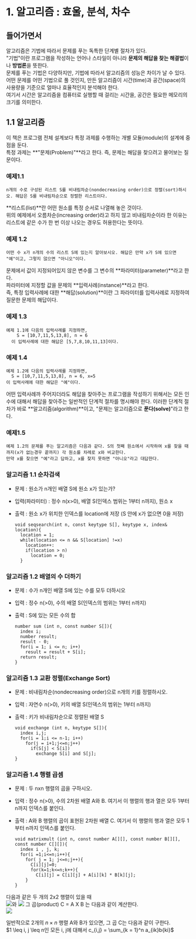 # 1. 알고리즘 : 효울, 분석, 차수
## 들어가면서
알고리즘은 기법에 따라서 문제를 푸는 독특한 단계별 절차가 있다.  
"기법"이란 프로그램을 작성하는 언어나 스타일이 아니라 **문제의 해답을 찾는 해결법**이나 **방법론**을 뜻한다.  
문제를 푸는 기법은 다양하지만, 기법에 따라서 알고리즘의 성능은 차이가 날 수 있다.  
어떤 문제를 어떤 기법으로 풀 것인지, 만든 알고리즘이 시간(time)과 공간(space)의 사용량을 기준으로 얼마나 효율적인지 분석해야 한다.  
여기서 시간은 알고리즘을 컴퓨터로 실행할 때 걸리는 시간을, 공간은 필요한 메모리의 크기를 의미한다.  

## 1.1 알고리즘
이 책은 프로그램 전체 설계보다 특정 과제를 수행하는 개별 모듈(module)의 설계에 중점을 둔다.  
특정 과제는 **"문제(Problem)"**라고 한다. 즉, 문제는 해답을 찾으려고 물어보는 질문이다.  

### 예제1.1  
  ```
  n개의 수로 구성된 리스트 S를 비내림차순(nondecreasing order)으로 정렬(sort)하시오. 해답은 S를 비내림차순으로 정렬한 리스트이다.  
  ```

**리스트(list)**란 어떤 원소를 특정 순서로 나열해 놓은 것이다.  
위의 예제에서 오름차순(increasing order)라고 하지 않고 비내림차순이라 한 이유는 리스트에 같은 수가 한 번 이상 나오는 경우도 허용한다는 뜻이다.  

### 예제 1.2  
  ``` 
  어떤 수 x가 n개의 수의 리스트 S에 있는지 알아보시오. 해답은 만약 x가 S에 있으면 "예"이고, 그렇지 않으면 "아니오"이다.  
  ```  
문제에서 값이 지정되어있지 않은 변수를 그 변수의 **파라미터(parameter)**라고 한다.  
파라미터에 지정할 값을 문제의 **입력사례(instance)**라고 한다.  
즉, 특정 입력사례에 대한 **해답(solution)**이란 그 파라미터를 입력사례로 지정하여 질문한 문제의 해답이다.  

### 예제 1.3  
  ``` 
  예제 1.1에 다음의 입력사례를 지정하면, 
	  S = [10,7,11,5,13,8], n = 6
	이 입력사례에 대한 해답은 [5,7,8,10,11,13]이다.
  ```  

### 예제 1.4  
  ```
  예제 1.2에 다음의 입력사례를 지정하면,
    S = [10,7,11,5,13,8], n = 6, x=5
  이 입력사례에 대한 해답은 "예"이다.
  ```  
어떤 입력사례까 주어지더라도 해답을 찾아주는 프로그램을 작성하기 위해서는 모든 인수에 대해서 해답을 찾아주는 일반적인 단계적 절차를 명시해야 한다. 이러한 단계적 절차가 바로 **알고리즘(algorithm)**이고, "문제는 알고리즘으로 **푼다(solve)**"라고 한다.

### 예제1.5  
  ```
  예제 1.2의 문제를 푸는 알고리즘은 다음과 같다. S의 첫째 원소에서 시작하여 x를 찾을 때까지(x가 없는경우 끝까지) 각 원소를 차례로 x와 비교한다. 
  만약 x를 찾으면 "예"라고 답하고, x를 찾지 못하면 "아니오"라고 대답한다.
  ```

### 알고리즘 1.1  순차검색  
- 문제 : 원소가 n개인 배열 S에 원소 x가 있는가?  
- 입력(파라미터) : 정수 n(x>0), 배열 S(인덱스 범위는 1부터 n까지), 원소 x  
- 출력 : 원소 x가 위치한 인덱스를 location에 저장 (S 안에 x가 없으면 0을 저장)  
  
  ```
  void seqsearch(int n, const keytype S[], keytype x, index& location){
    location = 1;
    while(location <= n && S[location] !=x)
      location++:
      if(location > n)
        location = 0;
    }
    ```

### 알고리즘 1.2 배열의 수 더하기  
- 문제 : 수가 n개인 배열 S에 있는 수를 모두 더하시오  
- 입력 : 정수 n(>0), 수의 배열 S(인덱스의 범위는 1부터 n까지)  
- 출력 : S에 있는 모든 수의 합  

  ```
  number sum (int n, const number S[]){
    index i;
    number result;
    result - 0;
    for(i = 1; i <= n; i++)
      result = result + S[i];
    return result;
  }
  ```

### 알고리즘 1.3 교환 정렬(Exchange Sort)  
- 문제 : 비내림차순(nondecreasing order)으로 n개의 키를 정렬하시오.  
- 입력 : 자연수 n(>0), 키의 배열 S(인덱스의 범위는 1부터 n까지)  
- 출력 : 키가 비내림차순으로 정렬된 배열 S  

  ```
  void exchange (int n, keytype S[]){
    index i,j;
    for(i = 1;i <= n-1; i++)
      for(j = i+1;j<=n;j++)
        if(S[j] < S[i])
          exchange S[i] and S[j];
  }
  ```

### 알고리즘 1.4 행렬 곱셈  
- 문제 : 두 nxn 행렬의 곱을 구하시오.  
- 입력 : 정수 n(>0), 수의 2차원 배열 A와 B. 여기서 이 행렬의 행과 열은 모두 1부터 n까지 인덱스를 붙인다.  
- 출력 : A와 B 행렬의 곱이 표현된 2차원 배열 C. 여기서 이 행렬의 행과 열은 모두 1부터 n까지 인덱스를 붙인다.  

  ```
  void matrixmult (int n, const number A[][], const number B[][], const number C[][]){
    index i , j, k;
    for(i =1;i<=n;i++){
      for( j = 1; j<=n;j++){
        C[i][j]=0;
        for(k=1;k<=n;k++){
          C[i][j] = C[i][j] + A[i][k] * B[k][j];
      }
  }
  ```

다음과 같은 두 개의 2x2 행렬이 있을 때  
<img src="./a.png">와  <img src="./b.png">
그 곱(product)  C = A X B 는 다음과 같이 계산한다.  
<img src="./c.png">

일반적으로 2개의 $n \times n$ 행렬 A와 B가 있으면, 그 곱 C는 다음과 같이 구한다.  
 $1 \leq i, j \leq n인 모든 i, j에 대해서 c_{i,j} = \sum_{k = 1}^n a_{ik}b{ki}$
